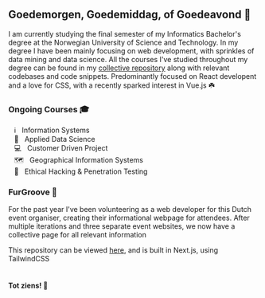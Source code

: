 ## Goedemorgen, Goedemiddag, of Goedeavond 🤝

I am currently studying the final semester of my Informatics Bachelor's degree at the Norwegian University of Science and Technology. In my degree I have been mainly focusing on web development, with sprinkles of data mining and data science. All the courses I've studied throughout my degree can be found in my [collective repository](https://github.com/Furdook/NTNU) along with relevant codebases and code snippets. Predominantly focused on React developent and a love for CSS, with a recently sparked interest in Vue.js ☘️

### Ongoing Courses 🎓
&nbsp;&nbsp;&nbsp;ℹ️&nbsp;&nbsp;&nbsp;Information Systems\
&nbsp;&nbsp;&nbsp;🔭&nbsp;&nbsp;&nbsp;Applied Data Science\
&nbsp;&nbsp;&nbsp;💻&nbsp;&nbsp;&nbsp;Customer Driven Project\
&nbsp;&nbsp;&nbsp;🗺️&nbsp;&nbsp;&nbsp;Geographical Information Systems\
&nbsp;&nbsp;&nbsp;🪪&nbsp;&nbsp;&nbsp;Ethical Hacking & Penetration Testing
<br/>
### FurGroove 🦊
For the past year I've been volunteering as a web developer for this Dutch event organiser, creating their informational webpage for attendees. After multiple iterations and three separate event websites, we now have a collective page for all relevant information

This repository can be viewed [here](https://github.com/Furdook/furgroove), and is built in Next.js, using TailwindCSS
<br/>
<br/>
#### Tot ziens! 👋

<!--
**Furdook/furdook** is a ✨ _special_ ✨ repository because its `README.md` (this file) appears on your GitHub profile.

Here are some ideas to get you started:

- 🔭 I’m currently working on ...
- 🌱 I’m currently learning ...
- 👯 I’m looking to collaborate on ...
- 🤔 I’m looking for help with ...
- 💬 Ask me about ...
- 📫 How to reach me: ...
- 😄 Pronouns: ...
- ⚡ Fun fact: ...
-->
